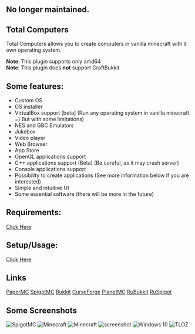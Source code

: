 ## <b>No longer maintained.</b>

Total Computers
---------------

Total Computers allows you to create computers in vanilla minecraft with it own operating system.

**Note**: This plugin supports only amd64</br>
**Note**: This plugin does **not** support CraftBukkit</br>

<h2>Some features:</h2>

- Custom OS
- OS installer
- VirtualBox support [beta] (Run any operating system in vanilla minecraft =) But with some limitations)
- NES and GBC Emulators
- Jukebox
- Video player
- Web Browser
- App Store
- OpenGL applications support
- C++ applications support (Beta) (Be careful, as it may crash server)
- Console applications support
- Possibility to create applications (See more information below if you are interested)
- Simple and intuitive UI
- Some essential software (there will be more in the future)

<h2>Requirements:</h2>

[Click Here](https://github.com/JNNGL/TotalComputers/wiki/Requirements-%7C-%D0%A2%D1%80%D0%B5%D0%B1%D0%BE%D0%B2%D0%B0%D0%BD%D0%B8%D1%8F)

<h2>Setup/Usage:</h2>

[Click Here](https://github.com/JNNGL/TotalComputers/wiki/Using-the-plugin-%7C-%D0%98%D1%81%D0%BF%D0%BE%D0%BB%D1%8C%D0%B7%D0%BE%D0%B2%D0%B0%D0%BD%D0%B8%D0%B5-%D0%BF%D0%BB%D0%B0%D0%B3%D0%B8%D0%BD%D0%B0)

<h2>Links</h2>

[PaperMC](https://forums.papermc.io/threads/total-computers-computers-in-vanilla-minecraft-1-8-1-18-2.287)
[SpigotMC](https://www.spigotmc.org/resources/total-computers.100924)
[Bukkit](https://dev.bukkit.org/projects/total-computers)
[CurseForge](https://www.curseforge.com/minecraft/bukkit-plugins/total-computers)
[PlanetMC](https://www.planetminecraft.com/mod/total-computers-bukkit-plugin)
[RuBukkit](http://rubukkit.org/threads/misc-totalcomputers-v0-9-1b-kompjutery-v-vanilnom-minecraft-1-8-1-18-2.182446)
[RuSpigot](https://spigotmc.ru/resources/total-computers-kompjutery-v-minecraft-1-8-1-18-2.1020)

<h2>Some Screenshots</h2>

![SpigotMC](https://user-images.githubusercontent.com/45935949/166954328-779dea8f-82c4-4192-a5a2-84c67bd560aa.png)
![Minecraft](https://user-images.githubusercontent.com/45935949/166954338-62451f39-54e5-47ed-bc34-53b5a62a6404.png)
![Minecraft](https://user-images.githubusercontent.com/45935949/166954344-e6b08334-2821-4cce-8156-e821584e941f.png)
![screenshot](https://user-images.githubusercontent.com/45935949/166954348-10e69ac1-3422-483b-936b-e4057e82d5f0.png)
![Windows 10](https://user-images.githubusercontent.com/45935949/166954351-e68455c4-9698-48c2-b23f-ad883331df55.png)
![TLOZ](https://user-images.githubusercontent.com/45935949/166954354-e49259f1-a388-45b3-bb76-f650f9deec0f.png)
